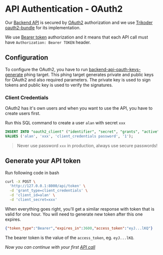 # API Authentication - OAuth2

Our [Backend API](/docs/backend-api/introduction-to-backend-api.md) is secured by [OAuth2](https://oauth.net/2/) authorization and we use [Trikoder oauth2-bundle](https://github.com/trikoder/oauth2-bundle) for its implementation.

We use [Bearer token](https://oauth.net/2/bearer-tokens/) authorization and it means that each API call must have `Authorization: Bearer TOKEN` header.

## Configuration

To configure the OAuth2, you have to run [backend-api-oauth-keys-generate](/docs/introduction/console-commands-for-application-management-phing-targets.md#backend-api-oauth-keys-generate) phing target.
This phing target generates private and public keys for OAuth2 and also required parameters. The private key is used to sign tokens and public key is used to verify the signatures.

### Client Credentials

OAuth2 has it's own users and when you want to use the API, you have to create users first.

Run this SQL command to create a user `alan` with secret `xxx`

```sql
INSERT INTO "oauth2_client" ("identifier", "secret", "grants", "active")
VALUES ('alan', 'xxx', 'client_credentials password', '1');
```

> Never use password `xxx` in production, always use secure passwords!

## Generate your API token

Run following code in bash

```bash
curl -X POST \
  'http://127.0.0.1:8000/api/token' \
  -d 'grant_type=client_credentials' \
  -d 'client_id=alan' \
  -d 'client_secret=xxx'
```

When everything goes right, you'll get a similar response with token that is valid for one hour.
You will need to generate new token after this one expires.
```json
{"token_type":"Bearer","expires_in":3600,"access_token":"eyJ...lKQ"}
```

The bearer token is the value of the `access_token`, eg. `eyJ...lKQ`.

*Now you can continue with your first [API call](/docs/backend-api/introduction-to-backend-api.md)*